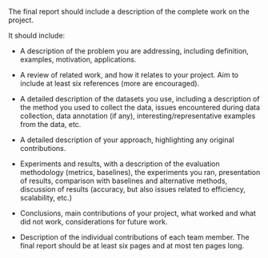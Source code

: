 The final report should include a description of the complete work on the project.  

It should include:

  * A description of the problem you are addressing, including definition, examples, motivation, applications.
  
  * A review of related work, and how it relates to your project. Aim to include at least six references (more are encouraged).
  
  * A detailed description of the datasets you use, including a description of the method you used to collect the data, issues encountered during data collection, data annotation (if any), interesting/representative examples from the data, etc.
  
  * A detailed description of your approach, highlighting any original contributions.
  
  * Experiments and results, with a description of the evaluation methodology (metrics,  baselines), the experiments you ran, presentation of results, comparison with baselines and alternative methods, discussion of results (accuracy, but also issues related to efficiency, scalability, etc.)
  
  * Conclusions, main contributions of your project, what worked and what did not work, considerations for future work.
  
  * Description of the individual contributions of each team member. The final report should be at least six pages and at most ten pages long.
